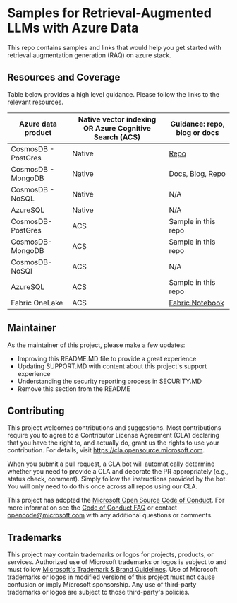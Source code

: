 # Samples for Retrieval-Augmented LLMs with Azure Data

This repo contains samples and links that would help you get started with retrieval augmentation generation (RAQ) on azure stack.

## Resources and Coverage

Table below provides a high level guidance. Please follow the links to the relevant resources.

| Azure data product |Native vector indexing OR Azure Cognitive Search (ACS) | Guidance: repo, blog or docs| 
|----------|----------|---------------------------------------------|
|  CosmosDB - PostGres|      Native    | [Repo](https://github.com/aytekinar/msft-build)|
|   CosmosDB - MongoDB  |    Native      | [Docs](https://learn.microsoft.com/en-us/azure/cosmos-db/mongodb/vcore/vector-search/), [Blog](https://devblogs.microsoft.com/cosmosdb/introducing-vector-search-in-azure-cosmos-db-for-mongodb-vcore/), [Repo](https://github.com/AzureCosmosDB/VectorSearchAiAssistant/tree/MongovCore)    |
|   CosmosDB - NoSQL  |      Native    |   N/A                                          |
|   AzureSQL  |   Native       |           N/A                                  |
|   CosmosDB-PostGres  |    ACS    |                   Sample in this repo                          |
|   CosmosDB-MongoDB  |    ACS      |                   Sample in this repo                          |
|   CosmosDB-NoSQl  |    ACS      |    N/A                                         |
|   AzureSQL  |      ACS    |                      Sample in this repo                       |          |
|   Fabric OneLake  |   ACS       |            [Fabric Notebook](https://msit.powerbi.com/groups/d53590d4-b7f4-4168-816f-bd1a0a6417cd/synapsenotebooks/b37add4f-dbe7-44eb-8ed1-bfd7b2036ed9?experience=power-bi)                                 |

## Maintainer

As the maintainer of this project, please make a few updates:

- Improving this README.MD file to provide a great experience
- Updating SUPPORT.MD with content about this project's support experience
- Understanding the security reporting process in SECURITY.MD
- Remove this section from the README

## Contributing

This project welcomes contributions and suggestions.  Most contributions require you to agree to a
Contributor License Agreement (CLA) declaring that you have the right to, and actually do, grant us
the rights to use your contribution. For details, visit https://cla.opensource.microsoft.com.

When you submit a pull request, a CLA bot will automatically determine whether you need to provide
a CLA and decorate the PR appropriately (e.g., status check, comment). Simply follow the instructions
provided by the bot. You will only need to do this once across all repos using our CLA.

This project has adopted the [Microsoft Open Source Code of Conduct](https://opensource.microsoft.com/codeofconduct/).
For more information see the [Code of Conduct FAQ](https://opensource.microsoft.com/codeofconduct/faq/) or
contact [opencode@microsoft.com](mailto:opencode@microsoft.com) with any additional questions or comments.

## Trademarks

This project may contain trademarks or logos for projects, products, or services. Authorized use of Microsoft 
trademarks or logos is subject to and must follow 
[Microsoft's Trademark & Brand Guidelines](https://www.microsoft.com/en-us/legal/intellectualproperty/trademarks/usage/general).
Use of Microsoft trademarks or logos in modified versions of this project must not cause confusion or imply Microsoft sponsorship.
Any use of third-party trademarks or logos are subject to those third-party's policies.
